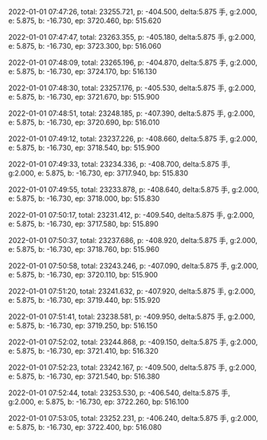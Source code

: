 2022-01-01 07:47:26, total: 23255.721, p: -404.500, delta:5.875 手, g:2.000, e: 5.875, b: -16.730, ep: 3720.460, bp: 515.620

2022-01-01 07:47:47, total: 23263.355, p: -405.180, delta:5.875 手, g:2.000, e: 5.875, b: -16.730, ep: 3723.300, bp: 516.060

2022-01-01 07:48:09, total: 23265.196, p: -404.870, delta:5.875 手, g:2.000, e: 5.875, b: -16.730, ep: 3724.170, bp: 516.130

2022-01-01 07:48:30, total: 23257.176, p: -405.530, delta:5.875 手, g:2.000, e: 5.875, b: -16.730, ep: 3721.670, bp: 515.900

2022-01-01 07:48:51, total: 23248.185, p: -407.390, delta:5.875 手, g:2.000, e: 5.875, b: -16.730, ep: 3720.690, bp: 516.010

2022-01-01 07:49:12, total: 23237.226, p: -408.660, delta:5.875 手, g:2.000, e: 5.875, b: -16.730, ep: 3718.540, bp: 515.900

2022-01-01 07:49:33, total: 23234.336, p: -408.700, delta:5.875 手, g:2.000, e: 5.875, b: -16.730, ep: 3717.940, bp: 515.830

2022-01-01 07:49:55, total: 23233.878, p: -408.640, delta:5.875 手, g:2.000, e: 5.875, b: -16.730, ep: 3718.000, bp: 515.830

2022-01-01 07:50:17, total: 23231.412, p: -409.540, delta:5.875 手, g:2.000, e: 5.875, b: -16.730, ep: 3717.580, bp: 515.890

2022-01-01 07:50:37, total: 23237.686, p: -408.920, delta:5.875 手, g:2.000, e: 5.875, b: -16.730, ep: 3718.760, bp: 515.960

2022-01-01 07:50:58, total: 23243.246, p: -407.090, delta:5.875 手, g:2.000, e: 5.875, b: -16.730, ep: 3720.110, bp: 515.900

2022-01-01 07:51:20, total: 23241.632, p: -407.920, delta:5.875 手, g:2.000, e: 5.875, b: -16.730, ep: 3719.440, bp: 515.920

2022-01-01 07:51:41, total: 23238.581, p: -409.950, delta:5.875 手, g:2.000, e: 5.875, b: -16.730, ep: 3719.250, bp: 516.150

2022-01-01 07:52:02, total: 23244.868, p: -409.150, delta:5.875 手, g:2.000, e: 5.875, b: -16.730, ep: 3721.410, bp: 516.320

2022-01-01 07:52:23, total: 23242.167, p: -409.500, delta:5.875 手, g:2.000, e: 5.875, b: -16.730, ep: 3721.540, bp: 516.380

2022-01-01 07:52:44, total: 23253.530, p: -406.540, delta:5.875 手, g:2.000, e: 5.875, b: -16.730, ep: 3722.260, bp: 516.100

2022-01-01 07:53:05, total: 23252.231, p: -406.240, delta:5.875 手, g:2.000, e: 5.875, b: -16.730, ep: 3722.400, bp: 516.080